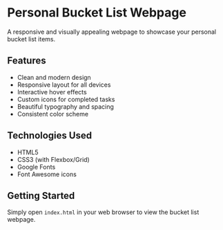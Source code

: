 # Personal Bucket List Webpage

A responsive and visually appealing webpage to showcase your personal bucket list items.

## Features

- Clean and modern design
- Responsive layout for all devices
- Interactive hover effects
- Custom icons for completed tasks
- Beautiful typography and spacing
- Consistent color scheme

## Technologies Used

- HTML5
- CSS3 (with Flexbox/Grid)
- Google Fonts
- Font Awesome icons

## Getting Started

Simply open `index.html` in your web browser to view the bucket list webpage.

